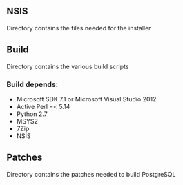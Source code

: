 ## NSIS

Directory contains the files needed for the installer

## Build

Directory contains the various build scripts

### Build depends:

* Microsoft SDK 7.1 or Microsoft Visual Studio 2012
* Active Perl =< 5.14
* Python 2.7
* MSYS2
* 7Zip
* NSIS

## Patches

Directory contains the patches needed to build PostgreSQL
